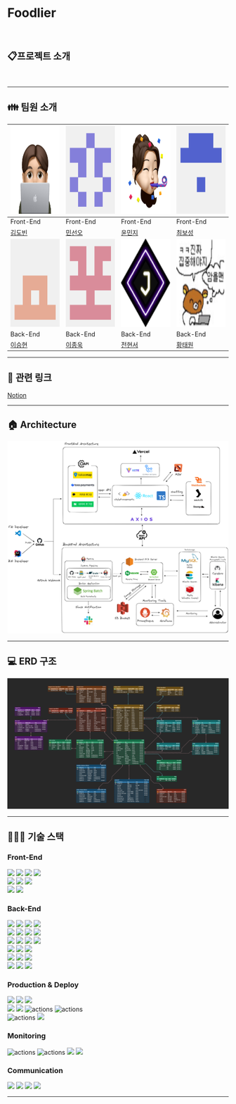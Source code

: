 # Foodlier

<br/>

## 📋프로젝트 소개
<br>

---

## 👪 팀원 소개

| <img src = https://github.com/thwang26/zb-foodlier-image/blob/main/db.png width="200" height="200"> | <img src = https://github.com/thwang26/zb-foodlier-image/blob/main/so.png width="200" height="200"> | <img src = https://github.com/thwang26/zb-foodlier-image/blob/main/mj.png width="200" height="200"> | <img src = https://github.com/thwang26/zb-foodlier-image/blob/main/bs.png width="200" height="200">|  
|--|--|--|--|  
|Front-End|Front-End|Front-End|Front-End|
|[김도빈](https://github.com/d-bCODING)|[민선오](https://github.com/seonohmin)|[윤민지](https://github.com/minpaper-dev)|[최보성](https://github.com/big-choi)|
| <img src = https://github.com/thwang26/zb-foodlier-image/blob/main/sh.png width="200" height="200"> | <img src = https://github.com/thwang26/zb-foodlier-image/blob/main/jw.png width="200" height="200"> | <img src = https://github.com/thwang26/zb-foodlier-image/blob/main/hs.png width="200" height="200"> | <img src = https://github.com/thwang26/zb-foodlier-image/blob/main/tw.png width="200" height="200">|  
|Back-End|Back-End|Back-End|Back-End|
|[이승현](https://github.com/SeungHyunLee054)|[이종욱](https://github.com/gomljo)|[전현서](https://github.com/J-HyeonSeo)|[황태원](https://github.com/thwang26)|

---

## 🔗 관련 링크
[Notion](https://www.notion.so/1-507f9a29e4ba44e5841e3f03bcba9479?pvs=4)

---

## 🏠 Architecture
![Architecture](https://raw.githubusercontent.com/thwang26/zb-foodlier-image/main/architecture.png)

---

## 💻 ERD 구조
![ERD](https://github.com/thwang26/zb-foodlier-image/blob/main/zb-foodlier.png)

---

## 🧑🏻‍🔧 기술 스택
### Front-End
<img src="https://img.shields.io/badge/React Query-61DAFB?&logo=react&logoColor=white"> <img src="https://img.shields.io/badge/typescript-3178C6?&logo=typescript&logoColor=white"> <img src="https://img.shields.io/badge/Msw-646CFF?&logo=Msw&logoColor=white"> <img src="https://img.shields.io/badge/Axios-ff3399?&logo=Axios&logoColor=white">
<br>
<img src="https://img.shields.io/badge/Naver-03C75A?&logo=naver&logoColor=white"> <img src="https://img.shields.io/badge/Kakao-FFCD00?&logo=kakao&logoColor=black"> <img src="https://img.shields.io/badge/Toss-0064FF">
<br>
<img src="https://img.shields.io/badge/VITE-646CFF?&logo=vite&logoColor=white"> <img src="https://img.shields.io/badge/styled-components-DB7093?&logo=styledcomponents&logoColor=white"> 

### Back-End
<img src="https://img.shields.io/badge/java-007396?&logo=java&logoColor=white"> <img src="https://img.shields.io/badge/Spring boot-6DB33F?&logo=Spring boot&logoColor=white"> <img src="https://img.shields.io/badge/Spring JPA-6DB33F?&logo=Spring JPA&logoColor=white"> <img src="https://img.shields.io/badge/gradle-02303A?&logo=gradle&logoColor=white">
<br>
<img src="https://img.shields.io/badge/Spring Security-6DB33F?&logo=Spring Security&logoColor=white"> <img src="https://img.shields.io/badge/Spring Batch-6DB33F"> <img src="https://img.shields.io/badge/Json web tokens-000000?&logo=Json web tokens&logoColor=white"> <img src="https://img.shields.io/badge/OAUTH2-EC1C24?&logo=Authy&logoColor=white">
<br>
<img src="https://img.shields.io/badge/MySQL-4479A1?&logo=MySQL&logoColor=white"> <img src="https://img.shields.io/badge/Redis-DC382D?&logo=redis&logoColor=white"> <img src="https://img.shields.io/badge/Query Dsl-2599ED?&logo=querydsl&logoColor=white"> <img src="https://img.shields.io/badge/Elasticsearch-005571?&logo=elasticsearch&logoColor=white">
<br>
<img src="https://img.shields.io/badge/SMTP-CC0000?&logo=Gmail&logoColor=white"> <img src="https://img.shields.io/badge/Junit-25A162?&logo=AssertJ&logoColor=white"> <img src="https://img.shields.io/badge/Mockito-008D62?&logo=Mockito&logoColor=white">
<br>
<img src="https://img.shields.io/badge/IntelliJ IDEA-000000?&logo=intellijidea&logoColor=white"> <img src="https://img.shields.io/badge/postman-FF6C37?&logo=postman&logoColor=white"> <img src="https://img.shields.io/badge/swagger-85EA2D?&logo=swagger&logoColor=white"> 
<br>
<img src="https://img.shields.io/badge/WebSocket-FF6C37"> <img src="https://img.shields.io/badge/stomp-000000"> <img src="https://img.shields.io/badge/sockjs-000000"> 
<br>
### Production & Deploy
<img src="https://img.shields.io/badge/Amazon EC2-FF9900?&logo=amazonec2&logoColor=white"> <img src="https://img.shields.io/badge/Amazon RDS-527FFF?&logo=amazonrds&logoColor=white"> <img src="https://img.shields.io/badge/Amazon S3-569A31?&logo=amazons3&logoColor=white">
<br>
<img src="https://img.shields.io/badge/github-181717?&logo=github&logoColor=white"> <img src="https://img.shields.io/badge/git-F05032?&logo=git&logoColor=white"> <img src="https://img.shields.io/badge/Jenkins-2088FF?&logo=Jenkins&logoColor=white" alt="actions"> <img src="https://img.shields.io/badge/Vercel-181717?&logo=Vercel&logoColor=white" alt="actions">
<br>
<img src="https://img.shields.io/badge/NGINX-009639?&logo=nginx&logoColor=white" alt="actions"> <img src="https://img.shields.io/badge/Github Webhook-0866FF">
  
### Monitoring
<img src="https://img.shields.io/badge/Prometheus-E6522C?&logo=prometheus&logoColor=white" alt="actions"> <img src="https://img.shields.io/badge/Grafana-F46800?&logo=grafana&logoColor=white" alt="actions"> <img src="https://img.shields.io/badge/Kibana-005571?&logo=kibana&logoColor=white"> <img src="https://img.shields.io/badge/Cerebro-000000">

### Communication
<img src="https://img.shields.io/badge/slack-4A154B?&logo=slack&logoColor=white"> <img src="https://img.shields.io/badge/notion-000000?&logo=notion&logoColor=white"> <img src="https://img.shields.io/badge/Github-181717?&logo=github&logoColor=white"> <img src="https://img.shields.io/badge/Gather-0058CC">

---
